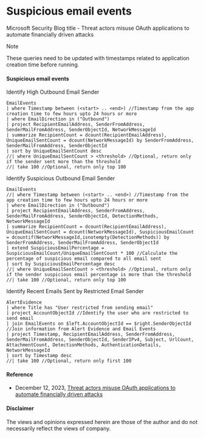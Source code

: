 # Suspicious email events

Microsoft Security Blog title - Threat actors misuse OAuth applications to automate financially driven attacks

> [!Note]
> These queries need to be updated with timestamps related to application creation time before running.

####  Suspicious email events
Identify High Outbound Email Sender
```kusto
EmailEvents 
| where Timestamp between (<start> .. <end>) //Timestamp from the app creation time to few hours upto 24 hours or more 
| where EmailDirection in ("Outbound") 
| project RecipientEmailAddress, SenderFromAddress, SenderMailFromAddress, SenderObjectId, NetworkMessageId 
| summarize RecipientCount = dcount(RecipientEmailAddress), UniqueEmailSentCount = dcount(NetworkMessageId) by SenderFromAddress, SenderMailFromAddress, SenderObjectId
| sort by UniqueEmailSentCount desc 
//| where UniqueEmailSentCount > <threshold> //Optional, return only if the sender sent more than the threshold
//| take 100 //Optional, return only top 100
```

Identify Suspicious Outbound Email Sender
```kusto
EmailEvents 
//| where Timestamp between (<start> .. <end>) //Timestamp from the app creation time to few hours upto 24 hours or more 
| where EmailDirection in ("Outbound") 
| project RecipientEmailAddress, SenderFromAddress, SenderMailFromAddress, SenderObjectId, DetectionMethods, NetworkMessageId 
| summarize RecipientCount = dcount(RecipientEmailAddress), UniqueEmailSentCount = dcount(NetworkMessageId), SuspiciousEmailCount = dcountif(NetworkMessageId,isnotempty(DetectionMethods)) by SenderFromAddress, SenderMailFromAddress, SenderObjectId
| extend SuspiciousEmailPercentage = SuspiciousEmailCount/UniqueEmailSentCount * 100 //Calculate the percentage of suspicious email compared to all email sent
| sort by SuspiciousEmailPercentage desc 
//| where UniqueEmailSentCount > <threshold> //Optional, return only if the sender suspicious email percentage is more than the threshold
//| take 100 //Optional, return only top 100
```

Identify Recent Emails Sent by Restricted Email Sender
```kusto
AlertEvidence
| where Title has "User restricted from sending email"
| project AccountObjectId //Identify the user who are restricted to send email
| join EmailEvents on $left.AccountObjectId == $right.SenderObjectId //Join information from Alert Evidence and Email Events
| project Timestamp, RecipientEmailAddress, SenderFromAddress, SenderMailFromAddress, SenderObjectId, SenderIPv4, Subject, UrlCount, AttachmentCount, DetectionMethods, AuthenticationDetails, NetworkMessageId
| sort by Timestamp desc 
//| take 100 //Optional, return only first 100
```

#### Reference
- December 12, 2023, [Threat actors misuse OAuth applications to automate financially driven attacks](https://www.microsoft.com/en-us/security/blog/2023/12/12/threat-actors-misuse-oauth-applications-to-automate-financially-driven-attacks/)

#### Disclaimer
The views and opinions expressed herein are those of the author and do not necessarily reflect the views of company.
